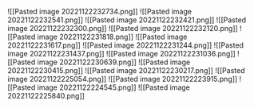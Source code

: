 ![[Pasted image 20221122232734.png]]
![[Pasted image 20221122232541.png]]
![[Pasted image 20221122232421.png]]
![[Pasted image 20221122232300.png]]
![[Pasted image 20221122232120.png]]
![[Pasted image 20221122231818.png]]
![[Pasted image 20221122231617.png]]
![[Pasted image 20221122231244.png]]
![[Pasted image 20221122231437.png]]
![[Pasted image 20221122231036.png]]
![[Pasted image 20221122230639.png]]
![[Pasted image 20221122230415.png]]
![[Pasted image 20221122230217.png]]
![[Pasted image 20221122225054.png]]
![[Pasted image 20221122223915.png]]
![[Pasted image 20221122224545.png]]
![[Pasted image 20221122225840.png]]